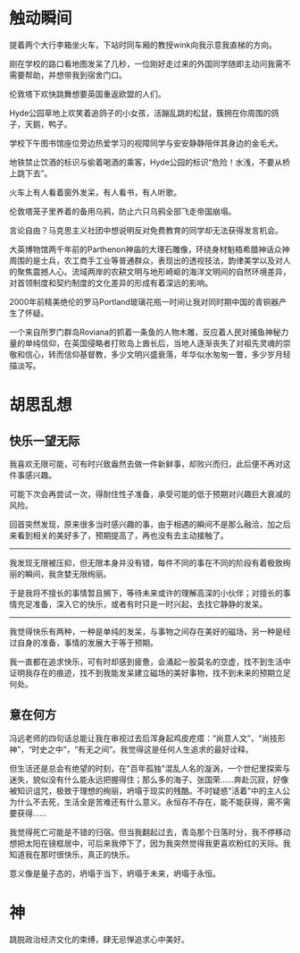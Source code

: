 # 触动瞬间

提着两个大行李箱坐火车，下站时同车厢的教授wink向我示意我直梯的方向。

刚在学校的路口看地图发呆了几秒，一位刚好走过来的外国同学随即主动问我需不需要帮助，并想带我到宿舍门口。

伦敦塔下欢快跳舞想要英国重返欧盟的人们。

Hyde公园草地上欢笑着追鸽子的小女孩，活蹦乱跳的松鼠，簇拥在你周围的鸽子，天鹅，鸭子。

学校下午图书馆座位旁边热爱学习的视障同学与安安静静陪伴其身边的金毛犬。

地铁禁止饮酒的标识与偷着喝酒的乘客，Hyde公园的标识“危险！水浅，不要从桥上跳下去”。

火车上有人看着窗外发呆，有人看书，有人听歌。

伦敦塔笼子里养着的备用乌鸦，防止六只乌鸦全部飞走帝国崩塌。

言论自由？马克思主义社团中想说明反对免费教育的同学却无法获得发言机会。

大英博物馆两千年前的Parthenon神庙的大理石雕像，环绕身材魁梧希腊神话众神周围的是士兵，农工商手工业等普通群众，表现出的透视技法，韵律美学以及对人的聚焦震撼人心。流域两岸的农耕文明与地形崎岖的海洋文明间的自然环境差异，对首领制度和契约制度的文化差异的形成有着深远的影响。

2000年前精美绝伦的罗马Portland玻璃花瓶一时间让我对同时期中国的青铜器产生了怀疑。

一个来自所罗门群岛Roviana的抓着一条鱼的人物木雕，反应着人民对捕鱼神秘力量的单纯信仰，在英国侵略者打败岛上酋长后，当地人逐渐丧失了对祖先灵魂的崇敬和信心，转而信仰基督教，多少文明兴盛衰落，年华似水匆匆一瞥，多少岁月轻描淡写。

# **胡思乱想**

## 快乐一望无际

我喜欢无限可能，可有时兴致盎然去做一件新鲜事，却败兴而归，此后便不再对这件事感兴趣。

可能下次会再尝试一次，得耐住性子准备，承受可能的低于预期对兴趣巨大衰减的风险。

回首突然发现，原来很多当时感兴趣的事，由于相遇的瞬间不是那么融洽，加之后来看到相关的美好多了，预期提高了，再也没有去主动接触了。

---

我发现无限被压抑，但无限本身并没有错，每件不同的事在不同的阶段有着极致绚丽的瞬间，我贪婪无限绚丽。

于是我将不擅长的事情暂且搁下，等待未来或许的理解高深的小伙伴；对擅长的事情充足准备，深入它的快乐，或者有时只是一时兴起，去找它静静的发呆。

---

我觉得快乐有两种，一种是单纯的发呆，与事物之间存在美好的磁场，另一种是经过自身的准备，事情的发展大于等于预期。

我一直都在追求快乐，可有时却感到疲惫，会涌起一股莫名的空虚，找不到生活中证明我存在的痕迹，找不到我能发呆建立磁场的美好事物，找不到未来的预期立足何处。

## 意在何方

冯远老师的四句话总能让我在审视过去后浑身起鸡皮疙瘩：“尚意人文”，“尚技形神”，“时史之中”，“有无之间”。我觉得这是任何人生追求的最好诠释。

但生活还是总会有绝望的时刻，在"百年孤独"混乱人名的漩涡，一个世纪里探索与迷失，貌似没有什么能永远把握得住；那么多的海子、张国荣......奔赴沉寂，好像被知识诅咒，极致于理想的绚丽，坍塌于现实的残酷。不时疑惑"活着"中的主人公为什么不去死，生活全是苦难还有什么意义。永恒存不存在，能不能获得，需不需要获得......

我觉得死亡可能是不错的归宿。但当我翻起过去，青岛那个日落时分，我不停移动想把太阳在镜框居中，可后来我停下了，因为我突然觉得我更喜欢粉红的天际。我知道我在那时很快乐，真正的快乐。

意义像是量子态的，坍塌于当下，坍塌于未来，坍塌于永恒。

# 神

跳脱政治经济文化的束缚，肆无忌惮追求心中美好。













